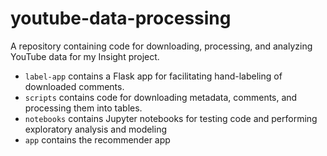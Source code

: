 # youtube-data-processing

A repository containing code for downloading, processing, and analyzing YouTube data for my Insight project. 

- `label-app` contains a Flask app for facilitating hand-labeling of downloaded comments.
- `scripts` contains code for downloading metadata, comments, and processing them into tables.
- `notebooks` contains Jupyter notebooks for testing code and performing exploratory analysis and modeling
- `app` contains the recommender app
